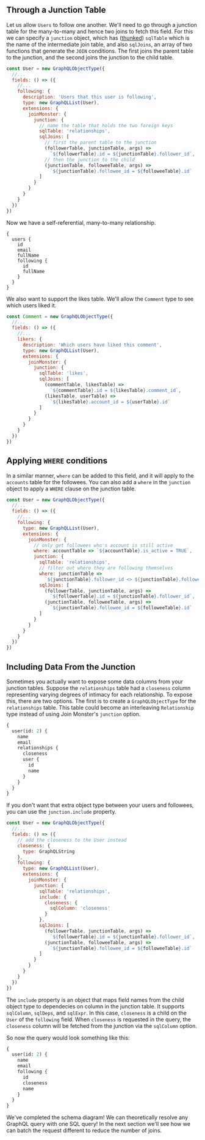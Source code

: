 ## Through a Junction Table

Let us allow `Users` to follow one another. We'll need to go through a junction table for the many-to-many and hence two joins to fetch this field. For this we can specify a `junction` object, which has ([thunked](/API/#thunk)) `sqlTable` which is the name of the intermediate join table, and also `sqlJoins`, an array of two functions that generate the `JOIN` conditions. The first joins the parent table to the junction, and the second joins the junction to the child table.

```javascript
const User = new GraphQLObjectType({
  //...
  fields: () => ({
    //...
    following: {
      description: 'Users that this user is following',
      type: new GraphQLList(User),
      extensions: {
        joinMonster: {
          junction: {
            // name the table that holds the two foreign keys
            sqlTable: 'relationships',
            sqlJoins: [
              // first the parent table to the junction
              (followerTable, junctionTable, args) =>
                `${followerTable}.id = ${junctionTable}.follower_id`,
              // then the junction to the child
              (junctionTable, followeeTable, args) =>
                `${junctionTable}.followee_id = ${followeeTable}.id`
            ]
          }
        }
      }
    }
  })
})
```

Now we have a self-referential, many-to-many relationship.

```grapql
{
  users {
    id
    email
    fullName
    following {
      id
      fullName
    }
  }
}
```

We also want to support the likes table. We'll allow the `Comment` type to see which users liked it.

```javascript
const Comment = new GraphQLObjectType({
  //...
  fields: () => ({
    //...
    likers: {
      description: 'Which users have liked this comment',
      type: new GraphQLList(User),
      extensions: {
        joinMonster: {
          junction: {
            sqlTable: 'likes',
            sqlJoins: [
              (commentTable, likesTable) =>
                `${commentTable}.id = ${likesTable}.comment_id`,
              (likesTable, userTable) =>
                `${likesTable}.account_id = ${userTable}.id`
            ]
          }
        }
      }
    }
  })
})
```

## Applying `WHERE` conditions

In a similar manner, `where` can be added to this field, and it will apply to the `accounts` table for the followees. You can also add a `where` in the `junction` object to apply a `WHERE` clause on the junction table.

```js
const User = new GraphQLObjectType({
  //...
  fields: () => ({
    //...
    following: {
      type: new GraphQLList(User),
      extensions: {
        joinMonster: {
          // only get followees who's account is still active
          where: accountTable => `${accountTable}.is_active = TRUE`,
          junction: {
            sqlTable: 'relationships',
            // filter out where they are following themselves
            where: junctionTable =>
              `${junctionTable}.follower_id <> ${junctionTable}.followee_id`,
            sqlJoins: [
              (followerTable, junctionTable, args) =>
                `${followerTable}.id = ${junctionTable}.follower_id`,
              (junctionTable, followeeTable, args) =>
                `${junctionTable}.followee_id = ${followeeTable}.id`
            ]
          }
        }
      }
    }
  })
})
```

## Including Data From the Junction

Sometimes you actually want to expose some data columns from your junction tables.
Suppose the `relationships` table had a `closeness` column representing varying degrees of intimacy for each relationship.
To expose this, there are two options.
The first is to create a `GraphQLObjectType` for the `relationships` table.
This table could become an interleaving `Relationship` type instead of using Join Monster's `junction` option.

```graphql
{
  user(id: 2) {
    name
    email
    relationships {
      closeness
      user {
        id
        name
      }
    }
  }
}
```

If you don't want that extra object type between your users and followees, you can use the `junction.include` property.

```js
const User = new GraphQLObjectType({
  //...
  fields: () => ({
    // add the closeness to the User instead
    closeness: {
      type: GraphQLString
    },
    following: {
      type: new GraphQLList(User),
      extensions: {
        joinMonster: {
          junction: {
            sqlTable: 'relationships',
            include: {
              closeness: {
                sqlColumn: 'closeness'
              }
            },
            sqlJoins: [
              (followerTable, junctionTable, args) =>
                `${followerTable}.id = ${junctionTable}.follower_id`,
              (junctionTable, followeeTable, args) =>
                `${junctionTable}.followee_id = ${followeeTable}.id`
            ]
          }
        }
      }
    }
  })
})
```

The `include` property is an object that maps field names from the child object type to dependecies on column in the junction table.
It supports `sqlColumn`, `sqlDeps`, and `sqlExpr`.
In this case, `closeness` is a child on the `User` of the `following` field.
When `closeness` is requested in the query, the `closeness` column will be fetched from the junction via the `sqlColumn` option.

So now the query would look something like this:

```graphql
{
  user(id: 2) {
    name
    email
    following {
      id
      closeness
      name
    }
  }
}
```

We've completed the schema diagram! We can theoretically resolve any GraphQL query with one SQL query! In the next section we'll see how we can batch the request different to reduce the number of joins.
